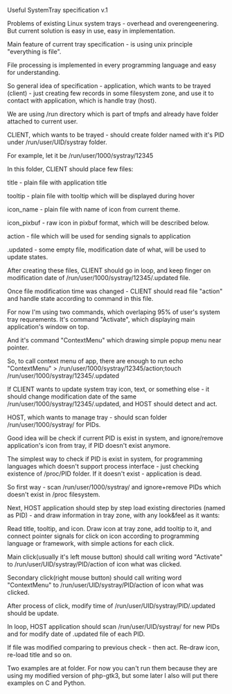 Useful SystemTray specification v.1

Problems of existing Linux system trays - overhead and overengeenering.
But current solution is easy in use, easy in implementation.

Main feature of current tray specification - is using unix principle "everything is file". 

File processing is implemented in every programming language and easy for understanding.

So general idea of specification - application, which wants to be trayed (client) - just creating few records in some filesystem zone, and use it to contact with application, which is handle tray (host).

We are using /run directory which is part of tmpfs and already have folder attached to current user.

CLIENT, which wants to be trayed - should create folder named with it's PID under /run/user/UID/systray folder.

For example, let it be /run/user/1000/systray/12345

In this folder, CLIENT should place few files:

title - plain file with application title

tooltip - plain file with tooltip which will be displayed during hover

icon_name - plain file with name of icon from current theme.

icon_pixbuf - raw icon in pixbuf format, which will be described below.

action - file which will be used for sending signals to application

.updated - some empty file, modification date of what, will be used to update states.

After creating these files, CLIENT should go in loop, and keep finger on modification date of /run/user/1000/systray/12345/.updated file.

Once file modification time was changed - CLIENT should read file "action" and handle state according to command in this file.

For now I'm using two commands, which overlaping 95% of user's system tray requrements. It's command "Activate", which displaying main application's window on top.

And it's command "ContextMenu" which drawing simple popup menu near pointer.

So, to call context menu of app, there are enough to run echo "ContextMenu" > /run/user/1000/systray/12345/action;touch /run/user/1000/systray/12345/.updated

If CLIENT wants to update system tray icon, text, or something else - it should change modification date of the same /run/user/1000/systray/12345/.updated, and HOST should detect and act.

HOST, which wants to manage tray - should scan folder /run/user/1000/systray/ for PIDs.

Good idea will be check if current PID is exist in system, and ignore/remove application's icon from tray, if PID doesn't exist anymore.

The simplest way to check if PID is exist in system, for programming languages which doesn't support process interface - just checking existence of /proc/PID folder. If it doesn't exist - application is dead.

So first way - scan /run/user/1000/systray/ and ignore+remove PIDs which doesn't exist in /proc filesystem.

Next, HOST application should step by step load existing directories (named as PID) - and draw information in tray zone, with any look&feel as it wants:

Read title, tooltip, and icon. Draw icon at tray zone, add tooltip to it, and connect pointer signals for click on icon according to programming language or framework, with simple actions for each click.

Main click(usually it's left mouse button) should call writing word "Activate" to /run/user/UID/systray/PID/action of icon what was clicked.

Secondary click(right mouse button) should call writing word "ContextMenu" to /run/user/UID/systray/PID/action of icon what was clicked.

After process of click, modify time of /run/user/UID/systray/PID/.updated should be update.

In loop, HOST application should scan /run/user/UID/systray/ for new PIDs and for modify date of .updated file of each PID.

If file was modified comparing to previous check - then act. Re-draw icon, re-load title and so on.

Two examples are at folder. For now you can't run them because they are using my modified version of php-gtk3, but some later I also will put there examples on C and Python.
